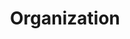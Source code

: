 ---
title: Organization
sections:
  - type: hero_section
    title: Our Values
    subtitle: >-
      At Software for Love, we foster a culture that promotes learning, collaboration, sustainability, and philanthrophy. We always put our best foot forward and love taking on new challenges. We strive to use our knowledge and abilities to help our partners solve problems within our community. 
    align: left
    image: images/progressive_app.svg
    image_alt: Hero placeholder image
    image_position: right
    has_background: true
    background:
      background_color: blue
  - type: organizations_form
    title: Contact Us
    subtitle: Got a project request? Please fill out this form with a brief description of your project. We will contact you and schedule a meeting as soon as possible.
    image: images/undraw_contact_us_15o2.svg
    image_alt: Hero placeholder image
    image_position: right
    has_background: true
    background:
      background_color: white
template: advanced
---